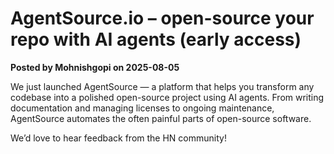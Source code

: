 # AgentSource.io – open-source your repo with AI agents (early access)

**Posted by Mohnishgopi on 2025-08-05**

We just launched AgentSource — a platform that helps you transform any codebase into a polished open-source project using AI agents. From writing documentation and managing licenses to ongoing maintenance, AgentSource automates the often painful parts of open-source software.

We’d love to hear feedback from the HN community!